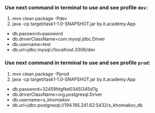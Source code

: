 ### Use next command in terminal to use and see profile `dev`:
1) mvn clean package -Pdev 
2) java -cp target/task1-1.0-SNAPSHOT.jar by.it.academy.App

* db.password=password
* db.driverClassName=com.mysql.jdbc.Driver
* db.username=test
* db.url=jdbc:mysql://localhost:3306/dev


### Use next command in terminal to use and see profile `prod`:
1) mvn clean package -Pprod
2) java -cp target/task1-1.0-SNAPSHOT.jar by.it.academy.App

* db.password=32459fdgfkd0345l345d7g
* db.driverClassName=org.postgresql.Driver
* db.username=s_khomiakov
* db.url=jdbc:postgresql://194.195.241.62:5432/s_khomiakov_db

